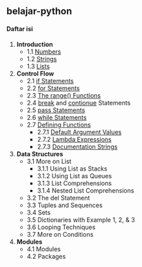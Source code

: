 ## belajar-python
#### Daftar isi
1. __Introduction__
    - 1.1 [Numbers][1]
    - 1.2 [Strings][2]
    - 1.3 [Lists][3]
2. __Control Flow__
    - 2.1 [if Statements][4]
    - 2.2 [for Statements][5]
    - 2.3 [The range() Functions][6]
    - 2.4 [break][7] and [contionue][8] Statements
    - 2.5 [pass Statements][9]
    - 2.6 [while Statements][10]
    - 2.7 [Defining Functions][11]
        - 2.7.1 [Default Argument Values][12]
        - 2.7.2 [Lambda Expressions][13]
        - 2.7.3 [Documentation Strings][14]
3. __Data Structures__
    - 3.1 More on List
        - 3.1.1 Using List as Stacks
        - 3.1.2 Using List as Queues
        - 3.1.3 List Comprehensions
        - 3.1.4 Nested List Comprehensions
    - 3.2 The del Statement
    - 3.3 Tuples and Sequences
    - 3.4 Sets
    - 3.5 Dictionaries with Example 1, 2, & 3
    - 3.6 Looping Techniques
    - 3.7 More on Conditions
4. __Modules__
    - 4.1 Modules
    - 4.2 Packages
















[1]: https://github.com/helmiz/belajar-python/blob/master/1.introduction/number.py
[2]: https://github.com/helmiz/belajar-python/blob/master/1.introduction/string.py
[3]: https://github.com/helmiz/belajar-python/blob/master/1.introduction/list.py
[4]: https://github.com/helmiz/belajar-python/blob/master/2.control_flow/ifStatements.py
[5]: https://github.com/helmiz/belajar-python/blob/master/2.control_flow/forStatements.py
[6]: https://github.com/helmiz/belajar-python/blob/master/2.control_flow/rangeFunction.py
[7]: https://github.com/helmiz/belajar-python/blob/master/2.control_flow/breakStatements.py
[8]: https://github.com/helmiz/belajar-python/blob/master/2.control_flow/continueStatements.py
[9]: https://github.com/helmiz/belajar-python/blob/master/2.control_flow/passStatements.py
[10]: https://github.com/helmiz/belajar-python/blob/master/2.control_flow/whileStatements.py
[11]: https://github.com/helmiz/belajar-python/blob/master/2.control_flow/functions.py
[12]: https://github.com/helmiz/belajar-python/blob/master/2.control_flow/DAV.py
[13]: https://github.com/helmiz/belajar-python/blob/master/2.control_flow/lambdaFunction.py
[14]: https://github.com/helmiz/belajar-python/blob/master/2.control_flow/docString.py
